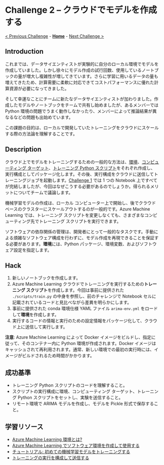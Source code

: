 # Challenge 2 – クラウドでモデルを作成する

[< Previous Challenge](./Challenge-01.md) - **[Home](./README.md)** - [Next Challenge >](./Challenge-03.md)

## Introduction
これまでは、データサイエンティストが実験的に自分のローカル環境でモデルを作成していました。しかし徐々にモデル作成の試行回数、使用しているノートブックの量が増大し複雑性が増してきています。さらに学習に用いるデータの量も増えてきたため、計算需要に柔軟に対応できてコストパフォーマンスに優れた計算資源が必要になってきました。

そして幸運なことにチームに新たなデータサイエンティストが加わりました。作成したモデルやノートブックをチームで共有し始めましたが、あるメンバーでは Python 環境の問題でうまく動作しなかったり、メンバーによって推論結果が異なるなどの問題も出始めています。

この課題の目的は、ローカルで開発していたトレーニングをクラウドにスケールする際の方法論を理解することです。

## Description
クラウド上でモデルをトレーニングするための一般的な方法は、[環境](https://docs.microsoft.com/azure/machine-learning/concept-environments)、[コンピューティング ターゲット](https://docs.microsoft.com/azure/machine-learning/concept-compute-target)、[トレーニング Python スクリプト](https://docs.microsoft.com/ja-jp/azure/machine-learning/tutorial-1st-experiment-sdk-train#create-training-scripts)をそれぞれ作成し、実行構成としてパッケージ化します。その後、実行構成をクラウドに送信してトレーニングジョブを起動します。[Challenge 1](./Challenge-01.md) では 1 つの Notebook 上ですべてが完結しましたが、今回はなぜこうする必要があるのでしょうか。得られるメリットについてチームで議論します。

機械学習モデルの作成は、ローカル コンピューター上で開始し、後でクラウドベースのクラスターにスケールアウトするのが一般的です。Azure Machine Learning では、トレーニング スクリプトを変更しなくても、さまざまなコンピューティング先でトレーニング スクリプトを実行できます。

ソフトウェアの依存関係の管理は、開発者にとって一般的なタスクです。手動による煩雑なソフトウェア構成を行わずに、モデル作成を再現できることを保証する必要があります。**環境**には、Python パッケージ、環境変数、およびソフトウェア設定を指定します。

## Hack
1. 新しいノートブックを作成します。
1. Azure Machine Learning クラウドでトレーニングを実行するための**トレーニング スクリプト**を作成します。今回は事前に提供された `./scripts/train.py` の中身を参照し、前のチャレンジで Notebook セルに記載されているコードと見比べながら差異を明らかにします。
1. 事前に提供された conda 環境仕様 YAML ファイル `arima-env.yml` をロードして**環境**を作成します。
1. 実行するコードの情報と実行のための設定情報をパッケージ化して、クラウド上に送信して実行します。

**注意**: Azure Machine Learning によって Docker イメージをビルドし、指定に従って、そのコンテナー内に Python 環境が作成されます。Docker イメージはキャッシュされて再利用されます。通常、新しい環境での最初の実行時には、イメージがビルドされるため時間がかかります。


## 成功基準
- トレーニング Python スクリプトのコードを理解すること。
- スクリプトの実行構成に環境、コンピューティング ターゲット、トレーニング Python スクリプトをセットし、実験を送信すること。
- リモート環境で ARIMA モデルを作成し、モデルを Pickle 形式で保存すること。


## 学習リソース

 - [Azure Machine Learning 環境とは?](https://docs.microsoft.com/azure/machine-learning/concept-environments)
 - [Azure Machine Learning でソフトウェア環境を作成して使用する](https://docs.microsoft.com/azure/machine-learning/how-to-use-environments)
 - [チュートリアル: 初めての機械学習モデルをトレーニングする](https://docs.microsoft.com/azure/machine-learning/tutorial-1st-experiment-sdk-train)
 - [トレーニングの実行を構成して送信する](https://docs.microsoft.com/azure/machine-learning/how-to-set-up-training-targets)
 